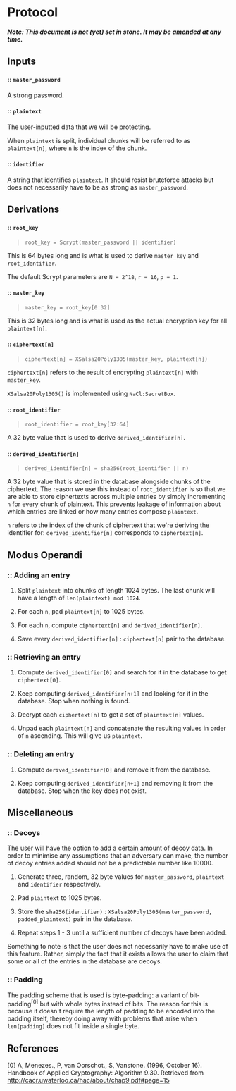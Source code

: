 # Protocol

***Note: This document is not (yet) set in stone. It may be amended at any time.***

## Inputs

#### :: `master_password`

A strong password.

#### :: `plaintext`

The user-inputted data that we will be protecting.

When `plaintext` is split, individual chunks will be referred to as `plaintext[n]`, where `n` is the index of the chunk.

#### :: `identifier`

A string that identifies `plaintext`. It should resist bruteforce attacks but does not necessarily have to be as strong as `master_password`.

## Derivations

#### :: `root_key`

> `root_key = Scrypt(master_password || identifier)`

This is 64 bytes long and is what is used to derive `master_key` and `root_identifier`.

The default Scrypt parameters are `N = 2^18`, `r = 16`, `p = 1`.

#### :: `master_key`

> `master_key = root_key[0:32]`

This is 32 bytes long and is what is used as the actual encryption key for all `plaintext[n]`.

#### :: `ciphertext[n]`

> `ciphertext[n] = XSalsa20Poly1305(master_key, plaintext[n])`

`ciphertext[n]` refers to the result of encrypting `plaintext[n]` with `master_key`.

`XSalsa20Poly1305()` is implemented using `NaCl:SecretBox`.

#### :: `root_identifier`

> `root_identifier = root_key[32:64]`

A 32 byte value that is used to derive `derived_identifier[n]`.

#### :: `derived_identifier[n]`

> `derived_identifier[n] = sha256(root_identifier || n)`

A 32 byte value that is stored in the database alongside chunks of the ciphertext. The reason we use this instead of `root_identifier` is so that we are able to store ciphertexts across multiple entries by simply incrementing `n` for every chunk of plaintext. This prevents leakage of information about which entries are linked or how many entries compose `plaintext`.

`n` refers to the index of the chunk of ciphertext that we're deriving the identifier for: `derived_identifier[n]` corresponds to `ciphertext[n]`.

## Modus Operandi

### :: Adding an entry

1. Split `plaintext` into chunks of length 1024 bytes. The last chunk will have a length of `len(plaintext) mod 1024`.

2. For each `n`, pad `plaintext[n]` to 1025 bytes.

3. For each `n`, compute `ciphertext[n]` and `derived_identifier[n]`.

4. Save every `derived_identifier[n]` : `ciphertext[n]` pair to the database.

### :: Retrieving an entry

1. Compute `derived_identifier[0]` and search for it in the database to get `ciphertext[0]`.

2. Keep computing `derived_identifier[n+1]` and looking for it in the database. Stop when nothing is found.

3. Decrypt each `ciphertext[n]` to get a set of `plaintext[n]` values.

4. Unpad each `plaintext[n]` and concatenate the resulting values in order of `n` ascending. This will give us `plaintext`.

### :: Deleting an entry

1. Compute `derived_identifier[0]` and remove it from the database.

2. Keep computing `derived_identifier[n+1]` and removing it from the database. Stop when the key does not exist.

## Miscellaneous

### :: Decoys

The user will have the option to add a certain amount of decoy data. In order to minimise any assumptions that an adversary can make, the number of decoy entries added should not be a predictable number like 10000.

1. Generate three, random, 32 byte values for `master_password`, `plaintext` and `identifier` respectively.

2. Pad `plaintext` to 1025 bytes.

3. Store the `sha256(identifier)` : `XSalsa20Poly1305(master_password, padded_plaintext)` pair in the database.

4. Repeat steps 1 - 3 until a sufficient number of decoys have been added.

Something to note is that the user does not necessarily have to make use of this feature. Rather, simply the fact that it exists allows the user to claim that some or all of the entries in the database are decoys.

### :: Padding

The padding scheme that is used is byte-padding: a variant of bit-padding<sup>[0]</sup> but with whole bytes instead of bits. The reason for this is because it doesn't require the length of padding to be encoded into the padding itself, thereby doing away with problems that arise when `len(padding)` does not fit inside a single byte.

## References

[0] A, Menezes., P, van Oorschot., S, Vanstone. (1996, October 16). Handbook of Applied Cryptography: Algorithm 9.30. Retrieved from http://cacr.uwaterloo.ca/hac/about/chap9.pdf#page=15
